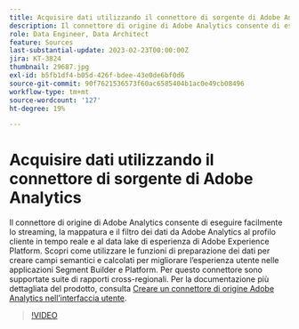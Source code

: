 ```yaml
---
title: Acquisire dati utilizzando il connettore di sorgente di Adobe Analytics
description: Il connettore di origine di Adobe Analytics consente di eseguire facilmente lo streaming, la mappatura e il filtro dei dati da Adobe Analytics al profilo cliente in tempo reale e al data lake di esperienza di Adobe Experience Platform.
role: Data Engineer, Data Architect
feature: Sources
last-substantial-update: 2023-02-23T00:00:00Z
jira: KT-3824
thumbnail: 29687.jpg
exl-id: b5fb1df4-b05d-426f-bdee-43e0de6bf0d6
source-git-commit: 90f7621536573f60ac6585404b1ac0e49cb08496
workflow-type: tm+mt
source-wordcount: '127'
ht-degree: 19%

---
```


# Acquisire dati utilizzando il connettore di sorgente di Adobe Analytics

Il connettore di origine di Adobe Analytics consente di eseguire facilmente lo streaming, la mappatura e il filtro dei dati da Adobe Analytics al profilo cliente in tempo reale e al data lake di esperienza di Adobe Experience Platform. Scopri come utilizzare le funzioni di preparazione dei dati per creare campi semantici e calcolati per migliorare l’esperienza utente nelle applicazioni Segment Builder e Platform. Per questo connettore sono supportate suite di rapporti cross-regionali. Per la documentazione più dettagliata del prodotto, consulta [Creare un connettore di origine Adobe Analytics nell’interfaccia utente](https://experienceleague.adobe.com/docs/experience-platform/sources/ui-tutorials/create/adobe-applications/analytics.html?lang=it).

>[!VIDEO](https://video.tv.adobe.com/v/29687?quality=12&learn=on)
